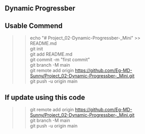 ## Dynamic Progressber

## Usable Commend <br>

>> echo "# Project_02-Dynamic-Progressber-_Mini" >> README.md <br> 
>> git init <br>
>> git add README.md <br>
>> git commit -m "first commit" <br>
>> git branch -M main <br>
>> git remote add origin https://github.com/Eg-MD-Sunny/Project_02-Dynamic-Progressber-_Mini.git <br>
>> git push -u origin main <br>

## If update using this code <br> 
>> git remote add origin https://github.com/Eg-MD-Sunny/Project_02-Dynamic-Progressber-_Mini.git <br> 
>> git branch -M main <br> 
>> git push -u origin main <br> 
